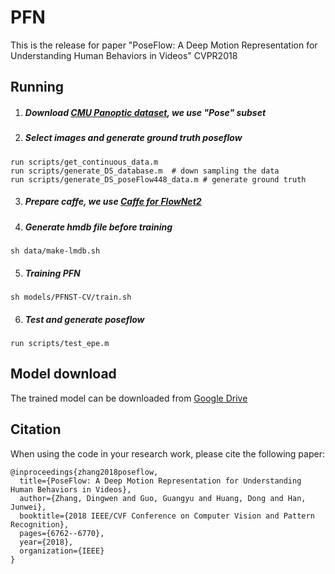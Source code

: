 # PFN
This is the release for paper "PoseFlow: A Deep Motion Representation for Understanding Human Behaviors in Videos" CVPR2018

## Running

1. ##### Download  [CMU Panoptic dataset](http://domedb.perception.cs.cmu.edu/), we use "Pose" subset

2. ##### Select images and generate ground truth poseflow 

```
run scripts/get_continuous_data.m 
run scripts/generate_DS_database.m  # down sampling the data
run scripts/generate_DS_poseFlow448_data.m # generate ground truth
```

3. ##### Prepare caffe, we use [Caffe for FlowNet2 ](https://github.com/lmb-freiburg/flownet2)

4. ##### Generate hmdb file before training 

```
sh data/make-lmdb.sh
```

5. ##### Training PFN

```
sh models/PFNST-CV/train.sh
```

6. ##### Test and generate poseflow

```
run scripts/test_epe.m
```

## Model download

The trained model can be downloaded from  [Google Drive](https://drive.google.com/file/d/1fREbtXEl5QILds6WCDu8jOS2q0DPq5gg/view?usp=sharing)

## Citation

When using the code in your research work, please cite the following paper:

```
@inproceedings{zhang2018poseflow,
  title={PoseFlow: A Deep Motion Representation for Understanding Human Behaviors in Videos},
  author={Zhang, Dingwen and Guo, Guangyu and Huang, Dong and Han, Junwei},
  booktitle={2018 IEEE/CVF Conference on Computer Vision and Pattern Recognition},
  pages={6762--6770},
  year={2018},
  organization={IEEE}
}
```

